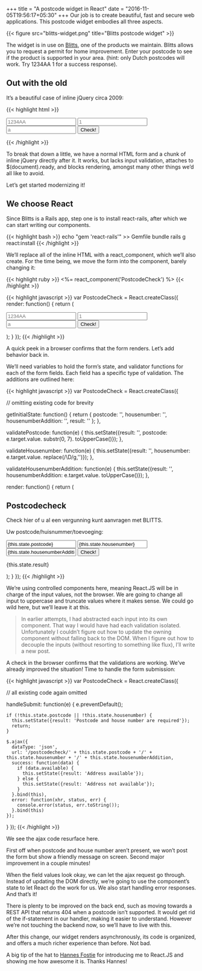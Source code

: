 +++
title = "A postcode widget in React"
date = "2016-11-05T19:56:17+05:30"
+++
Our job is to create beautiful, fast and secure web applications. This postcode widget embodies all three aspects.
<!--more-->

{{< figure src="blitts-widget.png" title="Blitts postcode widget" >}}

The widget is in use on [Blitts](http://www.blitts.nl/), one of the products we maintain. Blitts allows you to request a permit for home improvement. Enter your postcode to see if the product is supported in your area. (hint: only Dutch postcodes will work. Try 1234AA 1 for a success response).

## Out with the old

It’s a beautiful case of inline jQuery circa 2009:

{{< highlight html >}}
<form id="postcodecheck">
  <input id="postcode" name="postcode" placeholder="1234AA">
  <input id="housenumber" name="housenumber" placeholder="1">
  <input id="housenumber_addition" name="housenumber_addition" placeholder="a">
  <input type="submit" value="Check!" class="next-button">
  <p class="postcodecheck-result"></p>
</form>

<script>
  $(function() {
    $('#postcodecheck').submit(function (e) {
      e.preventDefault();
      $('.postcodecheck-result').text('');
      var postcode = $(this).find('#postcode').val();
      var housenumber = $(this).find('#housenumber').val();
      var housenumber_addition = $(this).find('#housenumber_addition').val();
      $.ajax({
        type: 'GET',
        url: '/postcodecheck/' + postcode + '/' + housenumber + '/' + housenumber_addition,
        success: function(data) {
          if(data.available){
            $('.postcodecheck-result').text('Address available');
          } else {
            $('.postcodecheck-result').text('Address not available');
          }
        }
      });
    });
  });
</script>
{{< /highlight >}}

To break that down a little, we have a normal HTML form and a chunk of inline jQuery directly after it. It works, but lacks input validation, attaches to $(document).ready, and blocks rendering, amongst many other things we’d all like to avoid.

Let’s get started modernizing it!

## We choose React

Since Blitts is a Rails app, step one is to install react-rails, after which we can start writing our components.

{{< highlight bash >}}
echo "gem 'react-rails'" >> Gemfile
bundle
rails g react:install
{{< /highlight >}}

We’ll replace all of the inline HTML with a react_component, which we’ll also create. For the time being, we move the form into the component, barely changing it:

{{< highlight ruby >}}
<%= react_component('PostcodeCheck') %>
{{< /highlight >}}

{{< highlight javascript >}}
var PostcodeCheck = React.createClass({
  render: function() {
    return (
      <section>
        <form id="postcodecheck">
          <input id="postcode" name="postcode" placeholder="1234AA">
          <input id="housenumber" name="housenumber" placeholder="1">
          <input id="housenumber_addition" name="housenumber_addition" placeholder="a">
          <input type="submit" value="Check!" class="next-button">
          <p class="postcodecheck-result"></p>
        </form>
      </section>
    );
  }
});
{{< /highlight >}}

A quick peek in a browser confirms that the form renders. Let’s add behavior back in.

We’ll need variables to hold the form’s state, and validator functions for each of the form fields. Each field has a specific type of validation. The additions are outlined here:

{{< highlight javascript >}}
var PostcodeCheck = React.createClass({

  // omitting existing code for brevity

  getInitialState: function() {
    return {
      postcode: '',
      housenumber: '',
      housenumberAddition: '',
      result: ''
    };
  },

  validatePostcode: function(e) {
    this.setState({result: '', postcode: e.target.value.
      substr(0, 7).
      toUpperCase()});
  },

  validateHousenumber: function(e) {
    this.setState({result: '', housenumber: e.target.value.
      replace(/\D/g,'')});
  },

  validateHousenumberAddition: function(e) {
    this.setState({result: '', housenumberAddition: e.target.value.
      toUpperCase()});
  },

  render: function() {
    return (
      <section>
        <h2>Postcodecheck</h2>
        <p>Check hier of u al een vergunning kunt aanvragen met BLITTS.</p>
        <form id="postcodecheck" onSubmit={this.handleSubmit}>
          <p>Uw postcode/huisnummer/toevoeging:</p>
          <input id="postcode" placeholder="1234AA" value={this.state.postcode} onChange={this.validatePostcode}/>
          <input id="housenumber" placeholder="1" value={this.state.housenumber} onChange={this.validateHousenumber}/>
          <input id="housenumber_addition" value={this.state.housenumberAddition} onChange={this.validateHousenumberAddition}/>
          <input type="submit" value="Check!" className="next-button"/>
          <p className="postcodecheck-result">{this.state.result}</p>
        </form>
      </section>
    );
  }
});
{{< /highlight >}}

We’re using controlled components here, meaning React.JS will be in charge of the input values, not the browser. We are going to change all input to uppercase and truncate values where it makes sense. We could go wild here, but we’ll leave it at this.

> In earlier attempts, I had abstracted each input into its own component. That way I would have had each validation isolated. Unfortunately I couldn’t figure out how to update the owning component without falling back to the DOM. When I figure out how to decouple the inputs (without resorting to something like flux), I’ll write a new post.

A check in the browser confirms that the validations are working. We’ve already improved the situation! Time to handle the form submission:

{{< highlight javascript >}}
var PostcodeCheck = React.createClass({

  // all existing code again omitted

  handleSubmit: function(e) {
    e.preventDefault();

    if (!this.state.postcode || !this.state.housenumber) {
      this.setState({result: 'Postcode and house number are required'});
      return;
    }

    $.ajax({
      dataType: 'json',
      url: '/postcodecheck/' + this.state.postcode + '/' + this.state.housenumber + '/' + this.state.housenumberAddition,
      success: function(data) {
        if (data.available) {
          this.setState({result: 'Address available'});
        } else {
          this.setState({result: 'Address not available'});
        }
      }.bind(this),
      error: function(xhr, status, err) {
        console.error(status, err.toString());
      }.bind(this)
    });
  }
});
{{< /highlight >}}

We see the ajax code resurface here.

First off when postcode and house number aren’t present, we won’t post the form but show a friendly message on screen. Second major improvement in a couple minutes!

When the field values look okay, we can let the ajax request go through. Instead of updating the DOM directly, we’re going to use the component’s state to let React do the work for us. We also start handling error responses. And that’s it!

There is plenty to be improved on the back end, such as moving towards a REST API that returns 404 when a postcode isn’t supported. It would get rid of the if-statement in our handler, making it easier to understand. However we’re not touching the backend now, so we’ll have to live with this.

After this change, our widget renders asynchronously, its code is organized, and offers a much richer experience than before. Not bad.

A big tip of the hat to [Hannes Fostie](https://github.com/hannesfostie) for introducing me to React.JS and showing me how awesome it is. Thanks Hannes!
